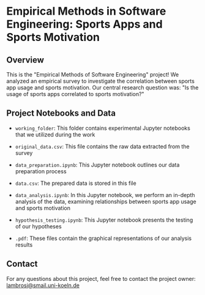 # Empirical Methods in Software Engineering: Sports Apps and Sports Motivation

## Overview

This is the "Empirical Methods of Software Engineering" project! We analyzed an empirical survey to investigate the correlation between sports app usage and sports motivation. Our central research question was: "Is the usage of sports apps correlated to sports motivation?"

## Project Notebooks and Data

- `working_folder`: This folder contains experimental Jupyter notebooks that we utilized during the work

- `original_data.csv`: This file contains the raw data extracted from the survey 

- `data_preparation.ipynb`: This Jupyter notebook outlines our data preparation process

- `data.csv`: The prepared data is stored in this file 

- `data_analysis.ipynb`: In this Jupyter notebook, we perform an in-depth analysis of the data, examining relationships between sports app usage and sports motivation
  
- `hypothesis_testing.ipynb`: This Jupyter notebook presents the testing of our hypotheses 

- `.pdf`: These files contain the graphical representations of our analysis results

## Contact

For any questions about this project, feel free to contact the project owner: lambrosi@smail.uni-koeln.de
